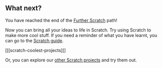 ## What next?

You have reached the end of the [Further Scratch](https://projects.raspberrypi.org/en/pathways/further-scratch) path!

Now you can bring all your ideas to life in Scratch. Try using Scratch to make more cool stuff. If you need a reminder of what you have learnt, you can go to the [Scratch guide](https://projects.raspberrypi.org/en/projects/getting-started-scratch).

[[[scratch-coolest-projects]]]

Or, you can explore our [other Scratch projects](https://projects.raspberrypi.org/en/projects?software%5B%5D=scratch&curriculum%5B%5D=%201) and try them out.
